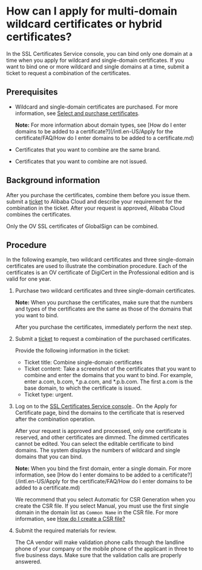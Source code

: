 # How can I apply for multi-domain wildcard certificates or hybrid certificates?

In the SSL Certificates Service console, you can bind only one domain at a time when you apply for wildcard and single-domain certificates. If you want to bind one or more wildcard and single domains at a time, submit a ticket to request a combination of the certificates.

## Prerequisites

-   Wildcard and single-domain certificates are purchased. For more information, see [Select and purchase certificates](/intl.en-US/.md).

    **Note:** For more information about domain types, see [How do I enter domains to be added to a certificate?](/intl.en-US/Apply for the certificate/FAQ/How do I enter domains to be added to a certificate.md)

-   Certificates that you want to combine are the same brand.
-   Certificates that you want to combine are not issued.

## Background information

After you purchase the certificates, combine them before you issue them. submit a [ticket](https://workorder-intl.console.aliyun.com/console.htm#/ticket/createIndex) to Alibaba Cloud and describe your requirement for the combination in the ticket. After your request is approved, Alibaba Cloud combines the certificates.

Only the OV SSL certificates of GlobalSign can be combined.

## Procedure

In the following example, two wildcard certificates and three single-domain certificates are used to illustrate the combination procedure. Each of the certificates is an OV certificate of DigiCert in the Professional edition and is valid for one year.

1.  Purchase two wildcard certificates and three single-domain certificates.

    **Note:** When you purchase the certificates, make sure that the numbers and types of the certificates are the same as those of the domains that you want to bind.

    After you purchase the certificates, immediately perform the next step.

2.  Submit a [ticket](https://workorder-intl.console.aliyun.com/console.htm#/ticket/createIndex) to request a combination of the purchased certificates.

    Provide the following information in the ticket:

    -   Ticket title: Combine single-domain certificates
    -   Ticket content: Take a screenshot of the certificates that you want to combine and enter the domains that you want to bind. For example, enter a.com, b.com, \*.p.a.com, and \*.p.b.com. The first a.com is the base domain, to which the certificate is issued.
    -   Ticket type: urgent.
3.  Log on to the [SSL Certificates Service console](https://yundunnext.console.aliyun.com/?p=cas).. On the Apply for Certificate page, bind the domains to the certificate that is reserved after the combination operation.

    After your request is approved and processed, only one certificate is reserved, and other certificates are dimmed. The dimmed certificates cannot be edited. You can select the editable certificate to bind domains. The system displays the numbers of wildcard and single domains that you can bind.

    **Note:** When you bind the first domain, enter a single domain. For more information, see [How do I enter domains to be added to a certificate?](/intl.en-US/Apply for the certificate/FAQ/How do I enter domains to be added to a certificate.md)

    We recommend that you select Automatic for CSR Generation when you create the CSR file. If you select Manual, you must use the first single domain in the domain list as `Common Name` in the CSR file. For more information, see [How do I create a CSR file?]()

4.  Submit the required materials for review.

    The CA vendor will make validation phone calls through the landline phone of your company or the mobile phone of the applicant in three to five business days. Make sure that the validation calls are properly answered.


